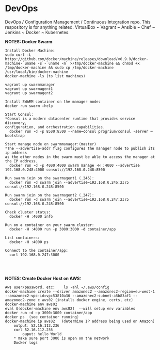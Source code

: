 # DevOps
DevOps / Configuration Management / Continuous Integration repo.  This respository is for anything related.  VirtualBox ~ Vagrant ~ Ansible ~ Chef ~ Jenkins ~ Docker ~ Kubernetes


<b>NOTES: Docker Swarm</b>

	
	Install Docker Machine:
	sudo curl -L https://github.com/docker/machine/releases/download/v0.9.0/docker-machine-`uname -s`-`uname -m` >/tmp/docker-machine && chmod +x /tmp/docker-machine && sudo cp /tmp/docker-machine /usr/local/bin/docker-machine
	docker-machine -ls (to list machines)
	
	vagrant up swarmmanager
	vagrant up swarmagent1
	vagrant up swarmagent2
	
	Install SWARM container on the manager node:
	docker run swarm –help
	
	Start Consul:
	*Consul is a modern datacenter runtime that provides service discovery, 
	configuration, and orchestration capabilities.
	  docker run -d -p 8500:8500 --name=consul progrium/consul -server –bootstrap
	
	Start manage node on swarmmanager:(master)
	*The --advertise-addr flag configures the manager node to publish its ip address 
	as the other nodes in the swarm must be able to access the manager at the IP address.
	  docker run -d -p 4000:4000 swarm manage -H :4000 --advertise 192.168.0.248:4000 consul://192.168.0.248:8500
	
	Run swarm join on the swarmagent1 (.246):
	  docker run -d swarm join --advertise=192.168.0.246:2375 consul://192.168.0.248:8500
	
	Run swarm join on the swarmagent2 (.247):
	  docker run -d swarm join --advertise=192.168.0.247:2375 consul://192.168.0.248:8500
	
	Check cluster status:
	  docker -H :4000 info
	
	Run on a container on your swarm cluster:
	  docker -H :4000 run -p 3000:3000 -d container/app
	
	List containers:
	  docker -H :4000 ps
	
	Connect to the container/app:
	  curl 192.168.0.247:3000

<br/>
<br/>

<b>NOTES: Create Docker Host on AWS:</b>

	Aws user/password, etc:    ls -ahl ~/.aws/config
	docker-machine create --driver amazonec2 --amazonec2-region=eu-west-1 --amazonec2-vpc-id=vpc53810a36 --amazonec2-subnet-a8b83af1 --amazonec2-zone c aws02 (installs docker engine, certs, etc)
	docker-machine env aws02
	eval $(docker-machine env aws02)  --will setup env variables
	docker run –d –p 3000:3000 container/app
	docker ps  (see container running)
	docker-machine ip aws02   (determine IP address being used on Amazon)
		output: 52.16.112.236
		curl 52.16.112.236
			ouput: hello World
		* make sure port 3000 is open on the network
		Docker logs
   
   
   
